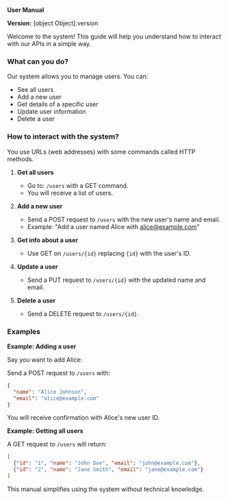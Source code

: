 **User Manual**

**Version:** [object Object].version

Welcome to the system! This guide will help you understand how to interact with our APIs in a simple way.

### What can you do?

Our system allows you to manage users. You can:
- See all users
- Add a new user
- Get details of a specific user
- Update user information
- Delete a user

### How to interact with the system?

You use URLs (web addresses) with some commands called HTTP methods.

1. **Get all users**
   - Go to: `/users` with a GET command.
   - You will receive a list of users.

2. **Add a new user**
   - Send a POST request to `/users` with the new user's name and email.
   - Example: "Add a user named Alice with alice@example.com"

3. **Get info about a user**
   - Use GET on `/users/{id}` replacing `{id}` with the user's ID.

4. **Update a user**
   - Send a PUT request to `/users/{id}` with the updated name and email.

5. **Delete a user**
   - Send a DELETE request to `/users/{id}`.

### Examples

**Example: Adding a user**

Say you want to add Alice:

Send a POST request to `/users` with:
```json
{
  "name": "Alice Johnson",
  "email": "alice@example.com"
}
```

You will receive confirmation with Alice's new user ID.

**Example: Getting all users**

A GET request to `/users` will return:
```json
[
  {"id": "1", "name": "John Doe", "email": "john@example.com"},
  {"id": "2", "name": "Jane Smith", "email": "jane@example.com"}
]
```

This manual simplifies using the system without technical knowledge.